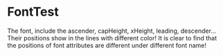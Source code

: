 # FontTest
The font, include the ascender, capHeight, xHeight, leading, descender...
Their positions show in the lines with different color!
It is clear to find that the positions of font attributes are different under different font name!
